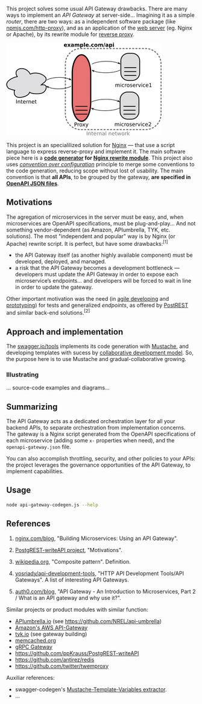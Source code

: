 This project solves some usual API Gateway drawbacks. There are many ways to implement an *API Gateway* at server-side... Imagining it as a simple *router*, there are two ways: as a independent software package (like [npmjs.com/http-proxy](https://www.npmjs.com/package/http-proxy)), and  as an application of the  [web server](https://en.wikipedia.org/wiki/Web_server) (eg. Nginx or Apache), by its rewrite module for [reverse proxy](https://en.wikipedia.org/wiki/Reverse_proxy).  

![](assets/Reverse_proxy2.svg.png)

This project is an specialilized solution for [Nginx](http://nginx.org/) &mdash; that use a script language to express reverse-proxy and implement it. The main software piece here is a **[code generator](https://en.wikipedia.org/wiki/Code_generation_(compiler)) for [Nginx rewrite module](http://nginx.org/en/docs/http/ngx_http_rewrite_module.html)**.  This project also uses  [_convention over configuration_](https://en.wikipedia.org/wiki/Convention_over_configuration) principle to merge some conventions to the code generation, reducing scope without lost of usability. The main convention is that **all APIs**, to be grouped by the gateway, **are specified in [OpenAPI JSON files](https://www.openapis.org/specification/repo)**.

## Motivations

The agregation of microservices in the server must be easy, and, when microservices are OpenAPI specifications, must be plug-and-play... And not something vendor-dependent (as Amazon, APIumbrella, TYK, etc. solutions).  The most "independent and popular" way is by Nginx (or Apache) rewrite script. It is perfect, but have some drawbacks:<sup>[1]</sup>

* the API Gateway itself (as another highly available component) must be developed, deployed, and managed. 
* a risk that the API Gateway becomes a development bottleneck &mdash; developers must update the API Gateway in order to expose each microservice’s endpoints... and developers will be forced to wait in line in order to update the gateway.

Other important motivation was the need (in [agile developing](https://en.wikipedia.org/wiki/Agile_software_development) and [prototyping](https://en.wikipedia.org/wiki/Software_prototyping)) for tests and generalized *endpoints*, as offered by [PostREST](https://postgrest.com) and similar back-end solutions.<sup>[2]</sup> 

## Approach and implementation

The [swagger.io/tools](http://swagger.io/tools/) implements  its code generation with [Mustache](https://mustache.github.io/),  and developing templates with sucess by [collaborative development model](https://github.com/swagger-api/swagger-codegen/blob/master/CONTRIBUTING.md). So, the purpose here is to use Mustache and gradual-collaborative growing.

### Illustrating
... source-code examples and diagrams...

## Summarizing

The API Gateway acts as a dedicated orchestration layer for all your backend APIs, to separate orchestration from implementation concerns. The gateway is a Nginx script generated from the OpenAPI specifications of each microservice (adding some `x-` properties when need), and the `openapi-gateway.json` file.

You can also accomplish  throttling, security, and other policies to your APIs: the project  leverages the governance opportunities of the API Gateway, to implement capabilities. 

## Usage

```sh
node api-gateway-codegen.js --help 
```
## References

1. [nginx.com/blog](https://www.nginx.com/blog/building-microservices-using-an-api-gateway/), "Building Microservices: Using an API Gateway". 

2. [PostgREST-writeAPI project](https://github.com/ppKrauss/PostgREST-writeAPI#motivations), "Motivations".

3. [wikipedia.org](https://en.wikipedia.org/wiki/Composite_pattern), "Composite pattern". Definition.

4. [yosriady/api-development-tools](https://github.com/yosriady/api-development-tools#api-gateways), "HTTP API Development Tools/API Gateways". A list of interesting API Gateways.

5. [auth0.com/blog](https://auth0.com/blog/an-introduction-to-microservices-part-2-API-gateway/), "API Gateway - An Introduction to Microservices, Part 2 / What is an API gateway and why use it?".

Similar projects or product modules with similar function:
* [APIumbrella.io](https://apiumbrella.io) (see https://github.com/NREL/api-umbrella)
* [Amazon's AWS API-Gateway](https://aws.amazon.com/pt/api-gateway/)
* [tyk.io](https://tyk.io) (see gateway building)
* [memcached.org](http://www.memcached.org/)
* [gRPC Gateway](https://github.com/grpc-ecosystem/grpc-gateway)
* https://github.com/ppKrauss/PostgREST-writeAPI
* https://github.com/antirez/redis
* https://github.com/twitter/twemproxy

Auxiliar references:
* swagger-codegen's [Mustache-Template-Variables extractor](https://github.com/swagger-api/swagger-codegen/wiki/Mustache-Template-Variables).
* ...
